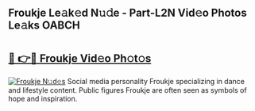 ## Froukje Le𝚊k𝚎d N𝚞𝚍e - Part-L2N Vid𝚎o Photos Le𝚊ks OABCH

# <h2><a href="http://fbbpqi7.evod.top/?m=Froukje">🔗 👉🔴 Froukje Vid𝚎o Ph𝚘t𝚘s</a></h2>

[![Froukje N𝚞d𝚎s](https://i.imgur.com/8V9OHl7.gif)](http://fbbpqi7.evod.top/?m=Froukje)
Social media personality Froukje specializing in dance and lifestyle content. Public figures Froukje are often seen as symbols of hope and inspiration. 
